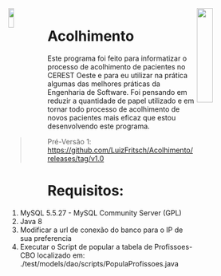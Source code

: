 <img height="22%" width="25%" src="https://github.com/LuizFritsch/Acolhimento-CerestOeste/blob/master/src/icones/iconCEREST.png" align="right" />
<img height="10%" width="15%" src="https://github.com/LuizFritsch/Acolhimento-CerestOeste/blob/master/src/icones/logoPref.png" align="left" />


# Acolhimento

Este programa foi feito para informatizar o processo de acolhimento de pacientes no CEREST Oeste e para  eu utilizar na prática algumas das melhores práticas da Engenharia de Software. Foi pensando em reduzir a quantidade de papel utilizado e em tornar todo processo de acolhimento de novos pacientes mais eficaz que estou desenvolvendo este programa.


> Pré-Versão 1: https://github.com/LuizFritsch/Acolhimento/releases/tag/v1.0


# Requisitos:
1. MySQL 5.5.27 - MySQL Community Server (GPL)
2. Java 8
3. Modificar a url de conexão do banco para o IP de sua preferencia
4. Executar o Script de popular a tabela de Profissoes-CBO localizado em: ./test/models/dao/scripts/PopulaProfissoes.java
